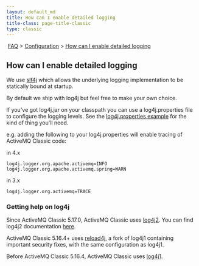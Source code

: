 ```yaml
---
layout: default_md
title: How can I enable detailed logging 
title-class: page-title-classic
type: classic
---
```


 [FAQ](faq) > [Configuration](configuration) > [How can I enable detailed logging](how-can-i-enable-detailed-logging)


How can I enable detailed logging
---------------------------------

We use [slf4j](https://www.slf4j.org/) which allows the underlying logging implementation to be statically bound at startup. 
 
By default we ship with log4j but feel free to make your own choice.

If you've got log4j.jar on your classpath you can use a log4j.properties file to configure the logging levels. See the [log4j.properties example](https://github.com/apache/activemq/blob/main/activemq-broker/src/test/resources/log4j.properties) for the kind of thing you'll need.

e.g. adding the following to your log4j.properties will enable tracing of ActiveMQ Classic code:

in 4.x
```
log4j.logger.org.apache.activemq=INFO
log4j.logger.org.apache.activemq.spring=WARN
```
in 3.x
```
log4j.logger.org.activemq=TRACE
```

### Getting help on log4j

Since ActiveMQ Classic 5.17.0, ActiveMQ Classic uses [log4j2](https://logging.apache.org/log4j/2.x/index.html). You can find log4j2 documentation [here](https://logging.apache.org/log4j/2.x/manual/index.html).

ActiveMQ Classic 5.16.4+ uses [reload4j](https://reload4j.qos.ch/), a fork of log4j1 containing important security fixes, with the same configuration as log4j1.

Before ActiveMQ Classic 5.16.4, ActiveMQ Classic uses [log4j1](https://logging.apache.org/log4j/1.2/manual.html).
